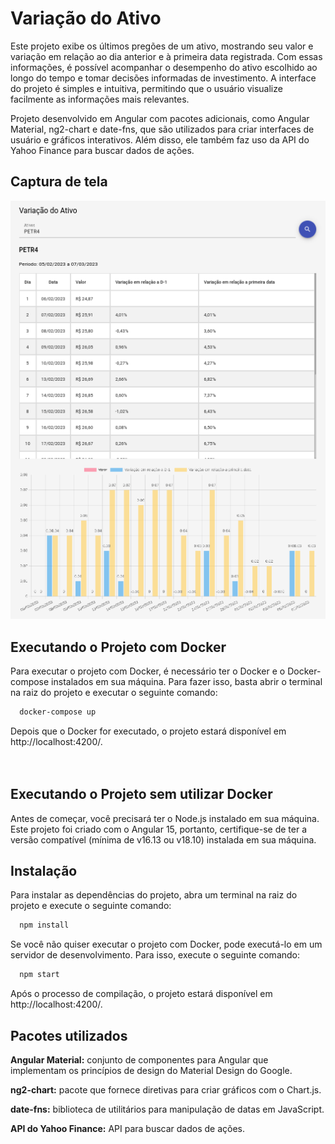 # Variação do Ativo

Este projeto exibe os últimos pregões de um ativo, mostrando seu valor e variação em relação ao dia anterior e à primeira data registrada. Com essas informações, é possível acompanhar o desempenho do ativo escolhido ao longo do tempo e tomar decisões informadas de investimento. A interface do projeto é simples e intuitiva, permitindo que o usuário visualize facilmente as informações mais relevantes.

Projeto desenvolvido em Angular com pacotes adicionais, como Angular Material, ng2-chart e date-fns, que são utilizados para criar interfaces de usuário e gráficos interativos. Além disso, ele também faz uso da API do Yahoo Finance para buscar dados de ações.

## Captura de tela

![App Screenshot](./imagem.png)

## Executando o Projeto com Docker

Para executar o projeto com Docker, é necessário ter o Docker e o Docker-compose instalados em sua máquina. Para fazer isso, basta abrir o terminal na raiz do projeto e executar o seguinte comando:

```bash
  docker-compose up
```

Depois que o Docker for executado, o projeto estará disponível em http://localhost:4200/.
<br><br><br>

## Executando o Projeto sem utilizar Docker

Antes de começar, você precisará ter o Node.js instalado em sua máquina. Este projeto foi criado com o Angular 15, portanto, certifique-se de ter a versão compatível (mínima de v16.13 ou v18.10) instalada em sua máquina.

## Instalação

Para instalar as dependências do projeto, abra um terminal na raiz do projeto e execute o seguinte comando:

```bash
  npm install
```

Se você não quiser executar o projeto com Docker, pode executá-lo em um servidor de desenvolvimento. Para isso, execute o seguinte comando:

```bash
  npm start
```

Após o processo de compilação, o projeto estará disponível em http://localhost:4200/.

## Pacotes utilizados

**Angular Material:** conjunto de componentes para Angular que implementam os princípios de design do Material Design do Google.

**ng2-chart:** pacote que fornece diretivas para criar gráficos com o Chart.js.

**date-fns:** biblioteca de utilitários para manipulação de datas em JavaScript.

**API do Yahoo Finance:** API para buscar dados de ações.

